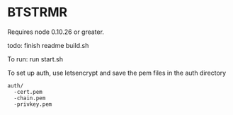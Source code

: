 # BTSTRMR

[//]: # (This may be the most platform independent comment)

Requires node 0.10.26 or greater.

todo: finish readme
      build.sh


To run: run start.sh

To set up auth, use letsencrypt and save the pem files in the auth directory
```
auth/
  -cert.pem
  -chain.pem
  -privkey.pem
```
